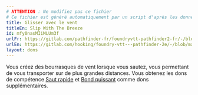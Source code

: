 ```yaml
---
# ATTENTION : Ne modifiez pas ce fichier
# Ce fichier est généré automatiquement par un script d'après les données du module Foundry VTT officiel et de sa traduction
title: Glisser avec le vent
titleEn: Slip With The Breeze
id: mfy0nasMIiMLUm3f
urlFr: https://gitlab.com/pathfinder-fr/foundryvtt-pathfinder2-fr/-/blob/master/data/feats/mfy0nasMIiMLUm3f.htm
urlEn: https://gitlab.com/hooking/foundry-vtt---pathfinder-2e/-/blob/master/packs/data/feats.db/slip-with-the-breeze.json
layout: dons
---
```

Vous créez des bourrasques de vent lorsque vous sautez, vous permettant de vous transporter sur de plus grandes distances. Vous obtenez les dons de compétence [Saut rapide](saut-rapide.html) et [Bond puissant](bond-puissant.html) comme dons supplémentaires.

